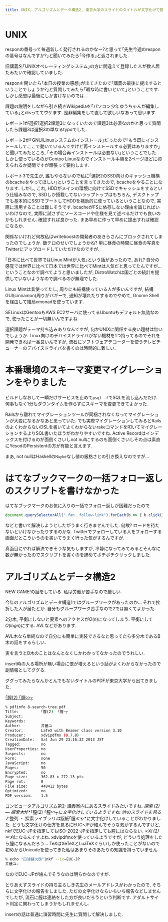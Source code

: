 ```yaml
---
title: UNIX, アルゴリズムとデータ構造2, 東京大学のスライドのタイトルが文字化けで膣になっていました
---
```


# UNIX

responの番号って毎週新しく発行されるのかなー?と思って｢先生今週のresponの番号はなんですか?｣と聞いてみたら｢今作る｣と返されました.

旧講義名｢UNIXオペレーティングシステム｣の方に間違えて登録した人が数人居たみたいで確認していました.

responを開いたら｢本日の授業の感想｣が出てきたので｢講義の最後に提出するということでしょうか?｣と質問してみたら｢暇な時に書いといて｣ということです.
しかし感想は最後にしか書けないのでは…

課題の説明をしながら引き続きWikipediaを｢パソコン少年ゆうちゃんが編集している｣とdisっててウケます.
是非編集をして直して欲しいなあって思います.

レポート1が選択1選択2課題3になっていたので課題3は必須なのかと思って質問したら課題3は選択3の単なるtypoでした.

レポート2が｢GNU/Linuxシステムのインストール｣だったので｢もう既にインストールしてここで動いているんですけど再インストールする必要はありますか｣と聞いてみたところ,
｢その場合再インストールは必要ない｣ということでした.
しかし使っているのがGentoo Linuxなのでインストール手順を2ページほどに抑えられるか疑問ですが頑張って要約します.

レポート3で先生が,
誰もやらないので私に｢選択2のSSD向けのキャッシュ機構のbcacheをやってほしい｣ということを言ってきたので,
bcacheをやることになります.
しかし,
これ,
HDDがメインの環境に向けてSSDでキャッシュをするという仕組みなので,
SSDしか搭載してないラップトップはもちろん,
デスクトップでも基本的にSSDでブートしてHDDを補助的に使っているということなので,
実際に活用することは難しそうです.
bcacheがFSに依存しない理由を論じればいいわけなので,
実際に試さずにソースコードや仕様を見て述べるだけでも良いのかもしれません.
確認すれば良かった.
まあ早めに作って早めに提出すれば確認になるか.

関係ないけれど何故私はwriteboostの開発者のあきらさんにブロックされてしまったのでしょうか.
飯テロのせいでしょうかね?
単に昼食の時間に昼食の写真をTwitterにアップロードしていただけなのですが.

｢日本に比べて世界ではLinux Mintが人気｣という話があったので,
あれ?
自分の感覚では世界に比べて日本では世界に比べてMintは人気だと思ってたんですが…
ということなので調べてようと思いましたが,
DistroWatchは国ごとの統計を提供していないようなので調べるのが無理でした.

Linux Mintは昔使ってたし,
周りにも結構使っている人が多いんですが,
結構GUI(cinnamon)周りがバギーで,
通知が壊れたりするのでやめて,
Gnome Shellを経由して結局xmonadを使っています.

SELinuxはGentooもAWS EC2サーバに使ってるUbuntuもデフォルト無効なので,
使ったことが一切無いんですよね.

選択課題がテーマ持ち込みありなんですが,
何かUNIXに関係する良い題材は無いでしょうか.
Linux向けのデバイスドライバがない機材を1つ持ってるのでそれを開発できれば一番良いんですが,
流石にソフトウェアデコーダーを使うテレビチューナーのデバイスドライバを書くのは時間的に難しい.

# 本番環境のスキーマ変更マイグレーションをやりました

ビルドしなおして一瞬だけサービスを止めて`psql -f`でSQLを流し込んだだけ.
何事もなく1分もダウンタイムを作らずにスキーマを変更できてよかった.

Railsから離れてマイグレーションツールが同梱されなくなってマイグレーションが大変になるかなあと思っていた.
でも実際マイグレーションしてみるとRailsのよくわからないDSLを書いてよくわからないrakeコマンドを叩いてマイグレーションするよりSQL書いたほうがわかりやすいですね.
Active Recordはインデックスを付けるのが面倒くさいしnot nullにするのも面倒くさいしその点は素直にYesodのPersistentの方が有能と言えます.

まあ,
not nullはHaskellの`Maybe`なし値の厳格さとの引き換えなのですが…

# はてなブックマークの一括フォロー返しのスクリプトを書けなかった

はてなブックマークのお気に入りの一括でフォロー返しが困難だったので

~~~js
document.querySelectorAll(".fan .follow-link").forEach(b => { b.click(); document.querySelector("#some-follow-add .send-button .btn").click(); });
~~~

などと書いて解決しようとしたがうまく行きませんでした.
何故?
ロードを待たないといけなかったりするのかな.
Twitterでフォローしている人をフォローする画面だとこういうのを書いてうまく行った気がするんですが.

真面目にやれば解決できそうな気もしますが,
冷静になってみてみるとそんなに数が無かったのでスクリプトを書くのを諦めてポチポチクリックしました.

# アルゴリズムとデータ構造2

NEW GAME!の話をしている.
私は労働が苦手なので厳しい.

今年のアルゴリズムとデータ構造1ではグループワークがあったのか…
それで挫折した人が居たとか.
自分もグループワーク苦手なので2では無くてよかった.

2分木,
平衡にしないと要素へのアクセスが$O(n)$になってしまう.
平衡にして$O(log n)$にする.
AVLなどがあります.

AVL木なら単純なので自分にも簡単に実装できるなと思ってたら多分木であるB木の話をするらしい.

実を言うとB木のことはなんとなくしかわかってなかったのでうれしい.

insert時の入る場所が無い場合に恨が増えるという話がよくわからなかったので副情報としてググる.

ググってみたらなんかとんでもないタイトルのPDFが東京大学から出てきました.

[｢膣(2)  ｢膣∽┬](https://www.eidos.ic.i.u-tokyo.ac.jp/~tau/lecture/computer_software/gen/slides2/8-search-tree.pdf)

~~~sh
% pdfinfo 8-search-tree.pdf
Title:          ｢膣(2)  ｢膣∽┬
Subject:
Keywords:
Author:         井畿ユ
Creator:        LaTeX with Beamer class version 3.10
Producer:       xdvipdfmx (0.7.8)
CreationDate:   Sat Jun 29 23:16:32 2013 JST
Tagged:         no
UserProperties: no
Suspects:       no
Form:           none
JavaScript:     no
Pages:          50
Encrypted:      no
Page size:      362.83 x 272.13 pts
Page rot:       0
File size:      448412 bytes
Optimized:      no
PDF version:    1.5
~~~

[コンピュータアルゴリズム第2: 講義案内](https://www.eidos.ic.i.u-tokyo.ac.jp/~tau/lecture/computer_software/)にあるスライドみたいですね.
*探索 (2) — 探索木*が*｢膣(2)  ｢膣∽┬*に文字化けしているようですね.
他のスライドを見ると*整列 ・ 探索ライブラリ*は*翫紙｢膣≪ゃ*に文字化けしていることがわかりました.
どうも文字化けの仕方を見るにEUC-JPが絡んでそうな気がするんですけど,
nkfでEUC-JPを指定してもISO-2022-JPを指定しても膣にはならない.
*∝刈 (2) ∝刈*になるんですよね.
xdvipdfmxを使っているようですが,
どういう処理をしたら膣になるんだろう…
TeXはXeTeXとLuaTeXぐらいしか使ったことがないので初めからUnicodeを使ってきた私はあまりそのあたりの知識を持っていません.

~~~sh
% echo "田浦健次朗"|nkf --ic=EUC-JP
井畿ユ♤
~~~

なのでEUC-JPが絡んでそうなのは明らかなのですが.

とりあえずスライドの持ち主らしき先生のメールアドレスがわかったので,
そちらに文字化けの報告をしました.
ただの文字化けならいちいち報告などしませんでしたが,
流石に膣は連絡をした方が良いだろうという判断です.
アダルトサイト判定に関わってしまうかもしれませんし.

insertの話は普通に演習時間に先生に質問して解決しました.
